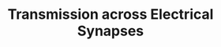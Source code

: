 ---
annotations:
- id: CL:0000540
  parent: animal cell
  type: Cell Type Ontology
  value: neuron
- id: PW:0000273
  parent: signaling pathway
  type: Pathway Ontology
  value: neuron-to-neuron signaling pathway via the electrical synapse
authors:
- MaintBot
- Khanspers
- Egonw
- ReactomeTeam
- Anwesha
description: Electrical transmission across nerve cells is accomplished when the current
  generated in the upstream neuron spreads to the downstream neuron through a path
  of low electrical resistance. In neurons this is accomplished at gap junctions.
  Electrical synapses are found in neuronal tissue where the activity of neurons must
  be highly synchronized. The neurons responsible for hormone secretion from the mammalian
  hypothalamus are a class of highly synchronized electric neurons.  Gap junctions
  connecting the presynaptic cell with the postsynaptic cell allow current generated
  in the presynaptic cell to flow directly into the postsynaptic cell. Transmission
  speed is dramatically increased in such a system. The junction itself is composed
  of two hemichannels, one each on the pre- and postsysnaptic cells. These channels
  are composed of members of the connexin family of proteins.  View original pathway
  at [http://www.reactome.org/PathwayBrowser/#DIAGRAM=112307 Reactome].
last-edited: 2021-01-25
organisms:
- Homo sapiens
redirect_from:
- /index.php/Pathway:WP1934
- /instance/WP1934
revision: null
schema-jsonld:
- '@context': https://schema.org/
  '@id': https://wikipathways.github.io/pathways/WP1934.html
  '@type': Dataset
  creator:
    '@type': Organization
    name: WikiPathways
  description: Electrical transmission across nerve cells is accomplished when the
    current generated in the upstream neuron spreads to the downstream neuron through
    a path of low electrical resistance. In neurons this is accomplished at gap junctions.
    Electrical synapses are found in neuronal tissue where the activity of neurons
    must be highly synchronized. The neurons responsible for hormone secretion from
    the mammalian hypothalamus are a class of highly synchronized electric neurons.  Gap
    junctions connecting the presynaptic cell with the postsynaptic cell allow current
    generated in the presynaptic cell to flow directly into the postsynaptic cell.
    Transmission speed is dramatically increased in such a system. The junction itself
    is composed of two hemichannels, one each on the pre- and postsysnaptic cells.
    These channels are composed of members of the connexin family of proteins.  View
    original pathway at [http://www.reactome.org/PathwayBrowser/#DIAGRAM=112307 Reactome].
  keywords:
  - 2 Gap Junction
  - 45 Gap Junction
  - Complex
  - Connexin 36 Gap
  - Connexin 36/Connexin
  - Connexin 62 Gap
  - 'GJA10 '
  - 'GJC1 '
  - 'GJD2 '
  - Junction Complex
  - K+
  - 'PANX1 '
  - 'PANX2 '
  - Pannexin 1/Pannexin
  license: CC0
  name: Transmission across Electrical Synapses
seo: CreativeWork
title: Transmission across Electrical Synapses
wpid: WP1934
---